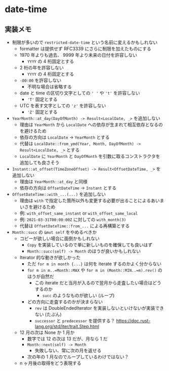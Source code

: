 # date-time


## 実装メモ

- 制限が多いので `restricted-date-time` という名前に変えるかもしれない
  - formatter は提供せず RFC3339 にさらに制限を加えたものにする
  - 1970 年よりも過去、 9999 年より未来の日付を許容しない
    - `YYYY` の 4 桁固定とする
  - 2 桁の年を許容しない
    - `YYYY` の 4 桁固定とする
  - `-00:00` を許容しない
    - 不明な場合は省略する
  - date と time の区切り文字としての `' '` や `'t'` を許容しない
    - `'T'` 固定とする
  - UTC を表す文字としての `'z'` を許容しない
    - `'Z'` 固定とする
- `YearMonth::at_day(DayOfMonth) -> Result<LocalDate, _>` を追加しない
  - 理由は `YearMonth` から `LocalDate` への依存が生まれて相互依存となるのを避けるため
  - 依存の方向は `LocalDate` → `YearMonth` とする
  - 代替は `LocalDate::from_ymd(Year, Month, DayOfMonth) -> Result<LocalDate, _>` とする
  - `LocalDate` に `YearMonth` と `DayOfMonth` を引数に取るコンストラクタを追加しても良さそう
- `Instant::at_offset(TimeZoneOffset) -> Result<OffsetDateTime, _>` を追加しない
  - 理由は `YearMonth::at_day` と同様
  - 依存の方向は `OffsetDateTime` → `Instant` とする
- `OffsetDateTime::with_...(...)` を追加しない
  - 理由は `with` で指定した箇所以外も変更する必要が出ることによるあいまいさを避けるため
  - 例: `with_offset_same_instant` or `with_offset_same_local`
  - 例: `2021-03-31T00:00:00Z` に対しての `with_month(3)`
  - 代替は `OffsetDateTime::from_...` による再構築とする
- `Month::succ` の `&mut self` をやめるべきか
  - コピーが欲しい場合に面倒かもしれない
    - `Copy` を実装しているので単に新しいものを確保しても良いはず
    - `Month::succ(self) -> Month` のほうが良いかもしれない
  - Iterator 的な動きが欲しかった
    - ただ `for m in month {...}` は何を iterate するのかよく分からない
    - `for m in m..=Month::MAX` や `for m in (Month::MIN..=m).rev()` のほうが自然だ
      - この iterate だと当月が入るので翌月から走査したい場合はどうするのか
        - `succ` のようなものが欲しい (ループ)
    - どの方向に走査するのかが決まらない
      - `rev` は DoubleEndedIterator を実装しないといけないが実装できない (たぶん)
      - `successor` と `predecessor` を提供する？
        <https://doc.rust-lang.org/std/iter/trait.Step.html>
  - 12 月の次は None か 1 月か
    - 数字では 12 の次は 13 だが、月なら 1 だ
    - `Month::next(self) -> Month`
      - 失敗しない、常に次の月を返せる
    - 次の年の 1 月なのでループしているわけではない？
  - n ヶ月後の取得をどう表現する

